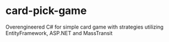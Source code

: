 # card-pick-game
Overengineered C# for simple card game with strategies utilizing EntityFramework, ASP.NET and MassTransit
